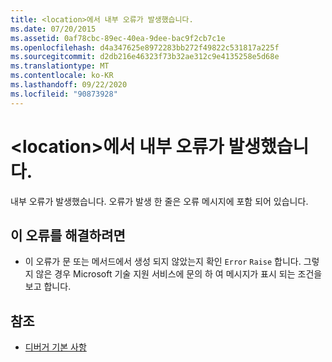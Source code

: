```yaml
---
title: <location>에서 내부 오류가 발생했습니다.
ms.date: 07/20/2015
ms.assetid: 0af78cbc-89ec-40ea-9dee-bac9f2cb7c1e
ms.openlocfilehash: d4a347625e8972283bb272f49822c531817a225f
ms.sourcegitcommit: d2db216e46323f73b32ae312c9e4135258e5d68e
ms.translationtype: MT
ms.contentlocale: ko-KR
ms.lasthandoff: 09/22/2020
ms.locfileid: "90873928"
---
```

# <a name="internal-error-happened-at-location"></a>\<location>에서 내부 오류가 발생했습니다.

내부 오류가 발생했습니다. 오류가 발생 한 줄은 오류 메시지에 포함 되어 있습니다.  
  
## <a name="to-correct-this-error"></a>이 오류를 해결하려면  
  
- 이 오류가 문 또는 메서드에서 생성 되지 않았는지 확인 `Error` `Raise` 합니다. 그렇지 않은 경우 Microsoft 기술 지원 서비스에 문의 하 여 메시지가 표시 되는 조건을 보고 합니다.  
  
## <a name="see-also"></a>참조

- [디버거 기본 사항](/visualstudio/debugger/debugger-feature-tour)
